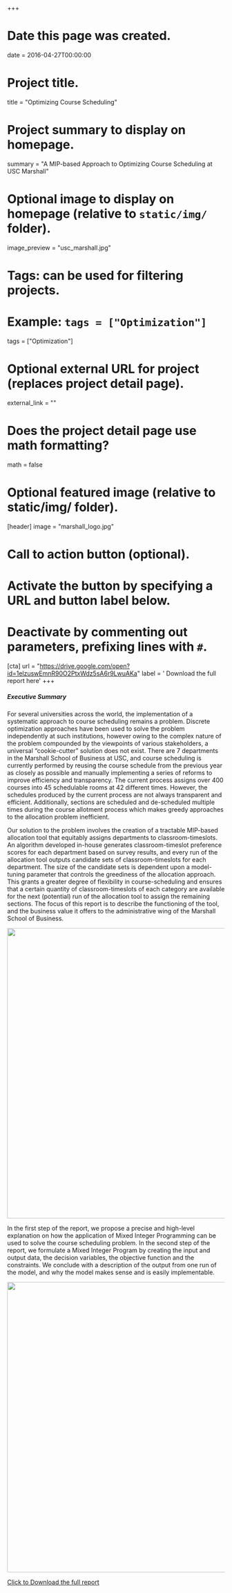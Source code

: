 +++
# Date this page was created.
date = 2016-04-27T00:00:00

# Project title.
title = "Optimizing Course Scheduling"

# Project summary to display on homepage.
summary = "A MIP-based Approach to Optimizing Course Scheduling at USC Marshall"

# Optional image to display on homepage (relative to `static/img/` folder).
image_preview = "usc_marshall.jpg"


# Tags: can be used for filtering projects.
# Example: `tags = ["Optimization"]`
tags = ["Optimization"]

# Optional external URL for project (replaces project detail page).
external_link = ""

# Does the project detail page use math formatting?
math = false

# Optional featured image (relative to static/img/ folder).
[header] 
  image = "marshall_logo.jpg"

# Call to action button (optional).
#   Activate the button by specifying a URL and button label below.
#   Deactivate by commenting out parameters, prefixing lines with `#`.
[cta]
  url = "https://drive.google.com/open?id=1elzuswEmnR90O2PtxWdz5sA6r9LwuAKa"
  label = '<i class="fa fa-download"></i> Download the full report here'
+++

##### Executive Summary

For several universities across the world, the implementation of a systematic approach
to course scheduling remains a problem. Discrete optimization approaches have been
used to solve the problem independently at such institutions, however owing to the
complex nature of the problem compounded by the viewpoints of various
stakeholders, a universal “cookie-cutter” solution does not exist. There are 7
departments in the Marshall School of Business at USC, and course scheduling is
currently performed by reusing the course schedule from the previous year as closely
as possible and manually implementing a series of reforms to improve efficiency and
transparency. The current process assigns over 400 courses into 45 schedulable
rooms at 42 different times. However, the schedules produced by the current process
are not always transparent and efficient. Additionally, sections are scheduled and
de-scheduled multiple times during the course allotment process which makes greedy
approaches to the allocation problem inefficient.

Our solution to the problem involves the creation of a tractable MIP-based allocation
tool that equitably assigns departments to classroom-timeslots. An algorithm
developed in-house generates classroom-timeslot preference scores for each
department based on survey results, and every run of the allocation tool outputs
candidate sets of classroom-timeslots for each department. The size of the candidate
sets is dependent upon a model-tuning parameter that controls the greediness of the
allocation approach. This grants a greater degree of flexibility in course-scheduling and
ensures that a certain quantity of classroom-timeslots of each category are available
for the next (potential) run of the allocation tool to assign the remaining sections. The
focus of this report is to describe the functioning of the tool, and the business value it
offers to the administrative wing of the Marshall School of Business.

<img src="/project/course_formula.png" width="672" />

In the first step of the report, we propose a precise and high-level explanation on how
the application of Mixed Integer Programming can be used to solve the course
scheduling problem. In the second step of the report, we formulate a Mixed Integer
Program by creating the input and output data, the decision variables, the objective
function and the constraints. We conclude with a description of the output from one
run of the model, and why the model makes sense and is easily implementable.

<img src="/project/course_process.png" width="672" />


<a href="https://drive.google.com/open?id=115TjqrvSDv8hPvKhm-iOd1-nWNCgRRGw" download>Click to Download the full report</a>
